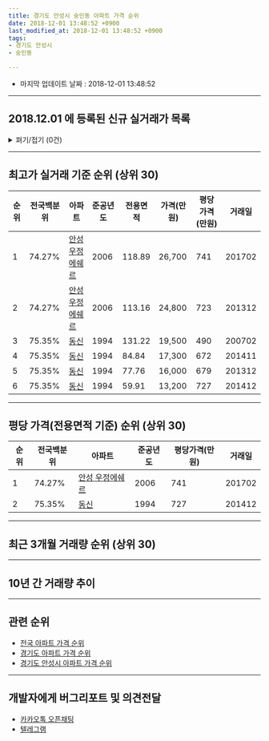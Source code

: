 ```yaml
---
title: 경기도 안성시 숭인동 아파트 가격 순위
date: 2018-12-01 13:48:52 +0900
last_modified_at: 2018-12-01 13:48:52 +0900
tags:
- 경기도 안성시
- 숭인동

---
```


* 마지막 업데이트 날짜 : 2018-12-01 13:48:52

---

## 2018.12.01 에 등록된 신규 실거래가 목록

<details>
<summary>펴기/접기 (0건)</summary>
<div markdown="1">

|아파트|전국백분위|준공년도|전용면적|가격(만원)|평당가격(만원)|거래일|
|---|---|---|---|---|---|---|
|없음|||||||


</div>
</details>

---

## 최고가 실거래 기준 순위 (상위 30)


|순위|전국백분위|아파트|준공년도|전용면적|가격(만원)|평당가격(만원)|거래일|
|---|---|---|---|---|---|---|---|
|1|74.27%|[안성 우정에쉐르](https://search.naver.com/search.naver?query=%EA%B2%BD%EA%B8%B0%EB%8F%84+%EC%95%88%EC%84%B1%EC%8B%9C+%EC%88%AD%EC%9D%B8%EB%8F%99+%EC%95%88%EC%84%B1+%EC%9A%B0%EC%A0%95%EC%97%90%EC%89%90%EB%A5%B4)|2006|118.89|26,700|741|201702|
|2|74.27%|[안성 우정에쉐르](https://search.naver.com/search.naver?query=%EA%B2%BD%EA%B8%B0%EB%8F%84+%EC%95%88%EC%84%B1%EC%8B%9C+%EC%88%AD%EC%9D%B8%EB%8F%99+%EC%95%88%EC%84%B1+%EC%9A%B0%EC%A0%95%EC%97%90%EC%89%90%EB%A5%B4)|2006|113.16|24,800|723|201312|
|3|75.35%|[동신](https://search.naver.com/search.naver?query=%EA%B2%BD%EA%B8%B0%EB%8F%84+%EC%95%88%EC%84%B1%EC%8B%9C+%EC%88%AD%EC%9D%B8%EB%8F%99+%EB%8F%99%EC%8B%A0)|1994|131.22|19,500|490|200702|
|4|75.35%|[동신](https://search.naver.com/search.naver?query=%EA%B2%BD%EA%B8%B0%EB%8F%84+%EC%95%88%EC%84%B1%EC%8B%9C+%EC%88%AD%EC%9D%B8%EB%8F%99+%EB%8F%99%EC%8B%A0)|1994|84.84|17,300|672|201411|
|5|75.35%|[동신](https://search.naver.com/search.naver?query=%EA%B2%BD%EA%B8%B0%EB%8F%84+%EC%95%88%EC%84%B1%EC%8B%9C+%EC%88%AD%EC%9D%B8%EB%8F%99+%EB%8F%99%EC%8B%A0)|1994|77.76|16,000|679|201312|
|6|75.35%|[동신](https://search.naver.com/search.naver?query=%EA%B2%BD%EA%B8%B0%EB%8F%84+%EC%95%88%EC%84%B1%EC%8B%9C+%EC%88%AD%EC%9D%B8%EB%8F%99+%EB%8F%99%EC%8B%A0)|1994|59.91|13,200|727|201412|


---

## 평당 가격(전용면적 기준) 순위 (상위 30)


|순위|전국백분위|아파트|준공년도|평당가격(만원)|거래일|
|---|---|---|---|---|---|
|1|74.27%|[안성 우정에쉐르](https://search.naver.com/search.naver?query=%EA%B2%BD%EA%B8%B0%EB%8F%84+%EC%95%88%EC%84%B1%EC%8B%9C+%EC%88%AD%EC%9D%B8%EB%8F%99+%EC%95%88%EC%84%B1+%EC%9A%B0%EC%A0%95%EC%97%90%EC%89%90%EB%A5%B4)|2006|741|201702|
|2|75.35%|[동신](https://search.naver.com/search.naver?query=%EA%B2%BD%EA%B8%B0%EB%8F%84+%EC%95%88%EC%84%B1%EC%8B%9C+%EC%88%AD%EC%9D%B8%EB%8F%99+%EB%8F%99%EC%8B%A0)|1994|727|201412|


---

## 최근 3개월 거래량 순위 (상위 30)


<div style="width:100%;">
    <canvas id="deal_count_ranking" height="250"></canvas>
</div>


<script>
new Chart(document.getElementById("deal_count_ranking"), {
    type: 'horizontalBar',
    data: {
        labels: ['동신', '안성 우정에쉐르'],
        datasets: [{
            label: '실거래 수',
            data: [4, 1],
            borderColor: "rgba(255, 0, 128, 1)",
            backgroundColor: "rgba(255, 0, 128, 0.5)",
            fill: false,
        }]
    },
    options: {
        responsive: true,
        title: {
            display: true,
            text: '최근 3개월 거래량 순위'
        },
        tooltips: {
            mode: 'index',
            intersect: false,
            callbacks: {
                title: function(tooltipItems, data) {
                    return "실거래 수:";
                },
                label: function(tooltipItem, data) {
                    return data.labels[tooltipItem.index] + ": " + tooltipItem.xLabel;
                }
            }
        },
        hover: {
            mode: 'nearest',
            intersect: true
        },
        scales: {
            xAxes: [{
                display: true,
                scaleLabel: {
                    display: true,
                    labelString: '실거래 수'
                },
                ticks: {
                    suggestedMin: 0,
                }
            }],
            yAxes: [{
                display: true,
                ticks: {
                    autoSkip: false,
                    callback: function(value, index, values) {
                        if (value.length > 15)
                            return value.substr(0, 13) + "...";
                        else
                            return value;
                    }
                },
                scaleLabel: {
                    display: false,
                }
            }]
        }
    }
});

</script>


---

## 10년 간 거래량 추이


<div style="width:100%;">
    <canvas id="deal_progress" height="250"></canvas>
</div>

<script>
new Chart(document.getElementById("deal_progress"), {
    type: 'line',
    data: {
        labels: ['200812','200901','200902','200903','200904','200905','200906','200907','200908','200909','200910','200911','200912','201001','201002','201003','201004','201005','201006','201007','201008','201009','201010','201011','201012','201101','201102','201103','201104','201105','201106','201107','201108','201109','201110','201111','201112','201201','201202','201203','201204','201205','201206','201207','201208','201209','201210','201211','201212','201301','201302','201303','201304','201305','201306','201307','201308','201309','201310','201311','201312','201401','201402','201403','201404','201405','201406','201407','201408','201409','201410','201411','201412','201501','201502','201503','201504','201505','201506','201507','201508','201509','201510','201511','201512','201601','201602','201603','201604','201605','201606','201607','201608','201609','201610','201611','201612','201701','201702','201703','201704','201705','201706','201707','201708','201709','201710','201711','201712','201801','201802','201803','201804','201805','201806','201807','201808','201809','201810','201811','201812'],
        datasets: [{
            label: '실거래 수',
            pointRadius: 1,
            data: [5, 1, 6, 2, 2, 4, 3, 6, 1, 1, 5, 4, 5, 3, 4, 4, 1, 2, 2, 0, 2, 4, 4, 3, 4, 5, 5, 1, 1, 1, 4, 2, 4, 2, 1, 3, 1, 0, 6, 3, 4, 2, 5, 4, 4, 0, 3, 4, 4, 1, 2, 7, 0, 3, 3, 5, 2, 4, 1, 1, 3, 1, 2, 1, 1, 3, 1, 3, 0, 2, 2, 3, 2, 1, 2, 2, 2, 3, 0, 1, 1, 4, 2, 2, 2, 1, 0, 4, 2, 0, 2, 5, 1, 0, 2, 3, 1, 2, 1, 3, 2, 4, 0, 1, 1, 5, 2, 2, 1, 1, 1, 2, 0, 2, 0, 2, 3, 4, 4, 1, 0],
            borderColor: "rgba(255, 201, 14, 1)",
            backgroundColor: "rgba(255, 201, 14, 0.5)",
            fill: true,
        }]
    },
    options: {
        responsive: true,
        title: {
            display: true,
            text: '10년간 거래량 추이'
        },
        tooltips: {
            mode: 'index',
            intersect: false,
        },
        hover: {
            mode: 'nearest',
            intersect: true
        },
        scales: {
            xAxes: [{
                display: true,
                scaleLabel: {
                    display: true,
                    labelString: '년/월'
                }
            }],
            yAxes: [{
                display: true,
                ticks: {
                    suggestedMin: 0,
                },
                scaleLabel: {
                    display: true,
                    labelString: '실거래 수'
                }
            }]
        }
    }
});

</script>


---

## 관련 순위

- [전국 아파트 가격 순위](https://inasie.github.io/apt-ranking/전국)
- [경기도 아파트 가격 순위](https://inasie.github.io/apt-ranking/경기도)
- [경기도 안성시 아파트 가격 순위](https://inasie.github.io/apt-ranking/경기도-안성시)


---

## 개발자에게 버그리포트 및 의견전달

- [카카오톡 오픈채팅](https://open.kakao.com/o/gLJUAP4)
- [텔레그램](https://t.me/inasie)

